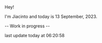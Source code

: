 Hey!

I'm Jiacinto and today is 13 September, 2023.

-- Work in progress --

last update today at 06:20:58 